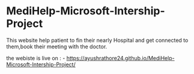 # MediHelp-Microsoft-Intership-Project
This website help patient to fin their nearly Hospital and get connected to them,book their meeting with the doctor. 

the webiste is live on : - https://ayushrathore24.github.io/MediHelp-Microsoft-Intership-Project/
